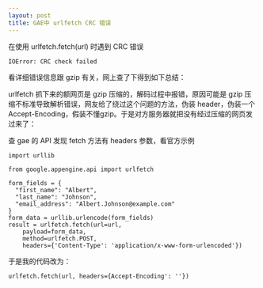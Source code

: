 ```yaml
---
layout: post
title: GAE中 urlfetch CRC 错误
---
```

在使用 urlfetch.fetch(url) 时遇到 CRC 错误

	IOError: CRC check failed

看详细错误信息跟 gzip 有关，网上查了下得到如下总结：

urlfetch 抓下来的额网页是 gzip 压缩的，解码过程中报错，原因可能是 gzip 压缩不标准导致解析错误，网友给了绕过这个问题的方法，伪装 header，伪装一个Accept-Encoding，假装不懂gzip。于是对方服务器就把没有经过压缩的网页发过来了：

查 gae 的 API 发现 fetch 方法有 headers 参数，看官方示例

	import urllib
	
	from google.appengine.api import urlfetch
	
	form_fields = {
	  "first_name": "Albert",
	  "last_name": "Johnson",
	  "email_address": "Albert.Johnson@example.com"
	}
	form_data = urllib.urlencode(form_fields)
	result = urlfetch.fetch(url=url,
	    payload=form_data,
	    method=urlfetch.POST,
	    headers={'Content-Type': 'application/x-www-form-urlencoded'})
	    
	    
于是我的代码改为：

	urlfetch.fetch(url, headers={Accept-Encoding': ''})